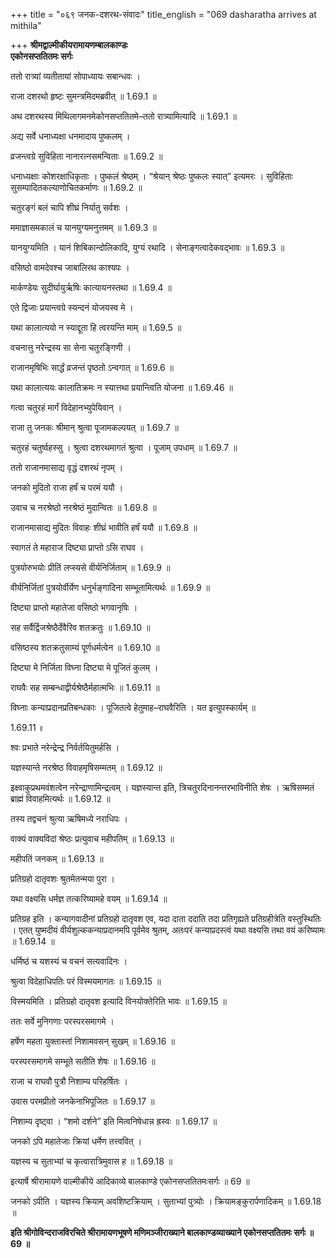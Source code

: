 +++
title = "०६९ जनक-दशरथ-संवादः"
title_english = "069 dasharatha arrives at mithila"

+++
**श्रीमद्वाल्मीकीयरामायणम्बालकाण्डः  
एकोनसप्ततितमः सर्गः**

ततो रात्र्यां व्यतीतायां सोपाध्यायः सबान्धवः ।

राजा दशरथो हृष्टः सुमन्त्रमिदमब्रवीत् ॥ 1.69.1 ॥

अथ दशरथस्य मिथिलागमनमेकोनसप्ततितमे–ततो रात्र्यामित्यादि ॥ 1.69.1 ॥

अद्य सर्वे धनाध्यक्षा धनमादाय पुष्कलम् ।

व्रजन्त्वग्रे सुविहिता नानारत्नसमन्विताः ॥ 1.69.2 ॥

धनाध्यक्षाः कोशरक्षाधिकृताः । पुष्कलं श्रेष्ठम् । “श्रेयान् श्रेष्ठः पुष्कलः स्यात्” इत्यमरः । सुविहिताः सुसम्पादितकल्याणोचितकर्माणः ॥ 1.69.2 ॥

चतुरङ्गं बलं चापि शीघ्रं निर्यातु सर्वशः ।

ममाज्ञासमकालं च यानयुग्यमनुत्तमम् ॥ 1.69.3 ॥

यानयुग्यमिति । यानं शिबिकान्दोलिकादि, युग्यं रथादि । सेनाङ्गत्वादेकवद्भावः ॥ 1.69.3 ॥

वसिष्ठो वामदेवश्च जाबालिरथ काश्यपः ।

मार्कण्डेयः सुदीर्घायुर्ऋषिः कात्यायनस्तथा ॥ 1.69.4 ॥

एते द्विजाः प्रयान्त्वग्रे स्यन्दनं योजयस्व मे ।

यथा कालात्ययो न स्याद्दूता हि त्वरयन्ति माम् ॥ 1.69.5 ॥

वचनात्तु नरेन्द्रस्य सा सेना चतुरङ्गिणी ।

राजानमृषिभिः सार्द्धं व्रजन्तं पृष्ठतो ऽन्वगात् ॥ 1.69.6 ॥

यथा कालात्ययः कालातिक्रमः न स्यात्तथा प्रयान्त्विति योजना ॥ 1.69.46 ॥

गत्वा चतुरहं मार्गं विदेहानभ्युपेयिवान् ।

राजा तु जनकः श्रीमान् श्रुत्वा पूजामकल्पयत् ॥ 1.69.7 ॥

चतुरहं चतुर्ष्वहस्सु । श्रुत्वा दशरथमागतं श्रुत्वा । पूजाम् उपधाम् ॥ 1.69.7 ॥

ततो राजानमासाद्य वृद्धं दशरथं नृपम् ।

जनको मुदितो राजा हर्षं च परमं ययौ ।

उवाच च नरश्रेष्ठो नरश्रेष्ठं मुदान्वितः ॥ 1.69.8 ॥

राजानमासाद्य मुदितः विवाहः शीघ्रं भावीति हर्षं ययौ ॥ 1.69.8 ॥

स्वागतं ते महाराज दिष्ट्या प्राप्तो ऽसि राघव ।

पुत्रयोरुभयोः प्रीतिं लप्स्यसे वीर्यनिर्जिताम् ॥ 1.69.9 ॥

वीर्यनिर्जितां पुत्रयोर्वीर्येण धनुर्भङ्गादिना सम्भूतामित्यर्थः ॥ 1.69.9 ॥

दिष्ट्या प्राप्तो महातेजा वसिष्ठो भगवानृषिः ।

सह सर्वैर्द्विजश्रेष्ठैर्देवैरिव शतक्रतुः ॥ 1.69.10 ॥

वसिष्ठस्य शतक्रतुसाम्यं पूर्णधर्मत्वेन ॥ 1.69.10 ॥

दिष्ट्या मे निर्जिता विघ्ना दिष्ट्या मे पूजितं कुलम् ।

राघवैः सह सम्बन्धाद्वीर्यश्रेष्ठैर्महात्मभिः ॥ 1.69.11 ॥

विघ्नाः कन्याप्रदानप्रतिबन्धकाः । पूजितत्वे हेतुमाह–राघवैरिति । यत इत्युपस्कार्यम् ॥

1.69.11 ॥

श्वः प्रभाते नरेन्द्रेन्द्र निर्वर्तयितुमर्हसि ।

यज्ञस्यान्ते नरश्रेष्ठ विवाहमृषिसम्मतम् ॥ 1.69.12 ॥

इक्ष्वाकुप्रथमवंशत्वेन नरेन्द्राणामिन्द्रत्वम् । यज्ञस्यान्त इति, त्रिचतुरदिनानन्तरभाविनीति शेषः । ऋषिसम्मतं ब्राह्मं विवाहमित्यर्थः ॥ 1.69.12 ॥

तस्य तद्वचनं श्रुत्या ऋषिमध्ये नराधिपः ।

वाक्यं वाक्यविदां श्रेष्ठः प्रत्युवाच महीपतिम् ॥ 1.69.13 ॥

महीपतिं जनकम् ॥ 1.69.13 ॥

प्रतिग्रहो दातृवशः श्रुतमेतन्मया पुरा ।

यथा वक्ष्यसि धर्मज्ञ तत्करिष्यामहे वयम् ॥ 1.69.14 ॥

प्रतिग्रह इति । कन्यागवादीनां प्रतिग्रहो दातृवश एव, यदा दाता ददाति तदा प्रतिगृह्यते प्रतिग्रहीत्रेति वस्तुस्थितिः । एतत् युष्मदीयं वीर्यशुल्ककन्याप्रदानमपि पूर्वमेव श्रुतम्, अतःपरं कन्याप्रदस्त्वं यथा वक्ष्यसि तथा वयं करिष्यामः ॥ 1.69.14 ॥

धर्मिष्ठं च यशस्यं च वचनं सत्यवादिनः ।

श्रुत्वा विदेहाधिपतिः परं विस्मयमागतः ॥ 1.69.15 ॥

विस्मयमिति । प्रतिग्रहो दातृवश इत्यादि विनयोक्तेरिति भावः ॥ 1.69.15 ॥

ततः सर्वे मुनिगणाः परस्परसमागमे ।

हर्षेण महता युक्तास्तां निशामवसन् सुखम् ॥ 1.69.16 ॥

परस्परसमागमे सम्भूते सतीति शेषः ॥ 1.69.16 ॥

राजा च राघवौ पुत्रौ निशाम्य परिहर्षितः ।

उवास परमप्रीतो जनकेनाभिपूजितः ॥ 1.69.17 ॥

निशाम्य दृष्ट्वा । “शमो दर्शने” इति मित्वनिषेधान्न ह्रस्वः ॥ 1.69.17 ॥

जनको ऽपि महातेजाः क्रियां धर्मेण तत्त्ववित् ।

यज्ञस्य च सुताभ्यां च कृत्वारात्रिमुवास ह ॥ 1.69.18 ॥

इत्यार्षे श्रीरामायणे वाल्मीकीये आदिकाव्ये बालकाण्डे एकोनसप्ततितमःसर्गः ॥ 69 ॥

जनको ऽपीति । यज्ञस्य क्रियाम् अवशिष्टक्रियाम् । सुताभ्यां पुत्र्योः । क्रियामङ्कुरार्पणादिकम् ॥ 1.69.18 ॥

**इति श्रीगोविन्दराजविरचिते श्रीरामायणभूषणे मणिमञ्जीराख्याने बालकाण्डव्याख्याने एकोनसप्ततितमः सर्गः ॥ 69 ॥**
